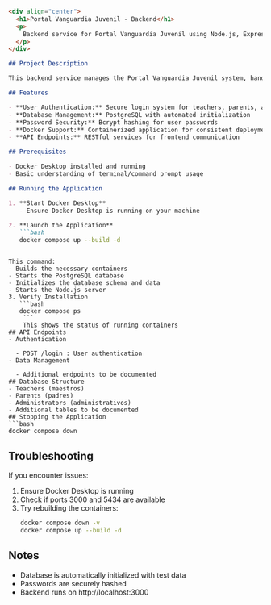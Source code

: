 ```markdown
<div align="center">
  <h1>Portal Vanguardia Juvenil - Backend</h1>
  <p>
    Backend service for Portal Vanguardia Juvenil using Node.js, Express, and PostgreSQL with Docker
  </p>
</div>

## Project Description

This backend service manages the Portal Vanguardia Juvenil system, handling user authentication, data management, and API endpoints. It uses a containerized environment with PostgreSQL for data persistence and Node.js for the API server.

## Features

- **User Authentication:** Secure login system for teachers, parents, and administrators
- **Database Management:** PostgreSQL with automated initialization
- **Password Security:** Bcrypt hashing for user passwords
- **Docker Support:** Containerized application for consistent deployment
- **API Endpoints:** RESTful services for frontend communication

## Prerequisites

- Docker Desktop installed and running
- Basic understanding of terminal/command prompt usage

## Running the Application

1. **Start Docker Desktop**
   - Ensure Docker Desktop is running on your machine

2. **Launch the Application**
   ```bash
   docker compose up --build -d
 ```
```

This command:
- Builds the necessary containers
- Starts the PostgreSQL database
- Initializes the database schema and data
- Starts the Node.js server
3. Verify Installation
   ```bash
   docker compose ps
    ```
    This shows the status of running containers
## API Endpoints
- Authentication
  
  - POST /login : User authentication
- Data Management
  
  - Additional endpoints to be documented
## Database Structure
- Teachers (maestros)
- Parents (padres)
- Administrators (administrativos)
- Additional tables to be documented
## Stopping the Application
```bash
docker compose down
 ```

## Troubleshooting
If you encounter issues:

1. Ensure Docker Desktop is running
2. Check if ports 3000 and 5434 are available
3. Try rebuilding the containers:
   ```bash
   docker compose down -v
   docker compose up --build -d
    ```
## Notes
- Database is automatically initialized with test data
- Passwords are securely hashed
- Backend runs on http://localhost:3000